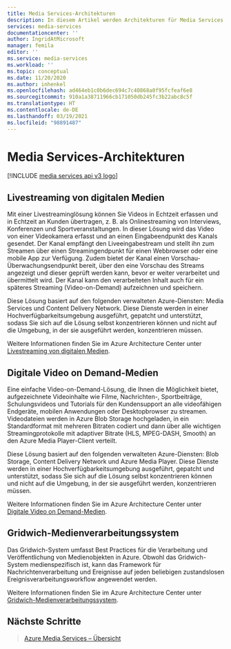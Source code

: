 ```yaml
---
title: Media Services-Architekturen
description: In diesem Artikel werden Architekturen für Media Services beschrieben.
services: media-services
documentationcenter: ''
author: IngridAtMicrosoft
manager: femila
editor: ''
ms.service: media-services
ms.workload: ''
ms.topic: conceptual
ms.date: 11/20/2020
ms.author: inhenkel
ms.openlocfilehash: ad464eb1c0b6dec694c7c40868a0f95fcfeaf6e8
ms.sourcegitcommit: 910a1a38711966cb171050db245fc3b22abc8c5f
ms.translationtype: HT
ms.contentlocale: de-DE
ms.lasthandoff: 03/19/2021
ms.locfileid: "98891487"
---
```

# <a name="media-services-architectures"></a>Media Services-Architekturen

[!INCLUDE [media services api v3 logo](./includes/v3-hr.md)]

## <a name="live-streaming-digital-media"></a>Livestreaming von digitalen Medien

Mit einer Livestreaminglösung können Sie Videos in Echtzeit erfassen und in Echtzeit an Kunden übertragen, z. B. als Onlinestreaming von Interviews, Konferenzen und Sportveranstaltungen. In dieser Lösung wird das Video von einer Videokamera erfasst und an einen Eingabeendpunkt des Kanals gesendet. Der Kanal empfängt den Liveeingabestream und stellt ihn zum Streamen über einen Streamingendpunkt für einen Webbrowser oder eine mobile App zur Verfügung. Zudem bietet der Kanal einen Vorschau-Überwachungsendpunkt bereit, über den eine Vorschau des Streams angezeigt und dieser geprüft werden kann, bevor er weiter verarbeitet und übermittelt wird. Der Kanal kann den verarbeiteten Inhalt auch für ein späteres Streaming (Video-on-Demand) aufzeichnen und speichern.

Diese Lösung basiert auf den folgenden verwalteten Azure-Diensten: Media Services und Content Delivery Network. Diese Dienste werden in einer Hochverfügbarkeitsumgebung ausgeführt, gepatcht und unterstützt, sodass Sie sich auf die Lösung selbst konzentrieren können und nicht auf die Umgebung, in der sie ausgeführt werden, konzentrieren müssen.

Weitere Informationen finden Sie im Azure Architecture Center unter [Livestreaming von digitalen Medien](/azure/architecture/solution-ideas/articles/digital-media-live-stream).

## <a name="video-on-demand-digital-media"></a>Digitale Video on Demand-Medien

Eine einfache Video-on-Demand-Lösung, die Ihnen die Möglichkeit bietet, aufgezeichnete Videoinhalte wie Filme, Nachrichten-, Sportbeiträge, Schulungsvideos und Tutorials für den Kundensupport an alle videofähigen Endgeräte, mobilen Anwendungen oder Desktopbrowser zu streamen. Videodateien werden in Azure Blob Storage hochgeladen, in ein Standardformat mit mehreren Bitraten codiert und dann über alle wichtigen Streamingprotokolle mit adaptiver Bitrate (HLS, MPEG-DASH, Smooth) an den Azure Media Player-Client verteilt.

Diese Lösung basiert auf den folgenden verwalteten Azure-Diensten: Blob Storage, Content Delivery Network und Azure Media Player. Diese Dienste werden in einer Hochverfügbarkeitsumgebung ausgeführt, gepatcht und unterstützt, sodass Sie sich auf die Lösung selbst konzentrieren können und nicht auf die Umgebung, in der sie ausgeführt werden, konzentrieren müssen.

Weitere Informationen finden Sie im Azure Architecture Center unter [Digitale Video on Demand-Medien](/azure/architecture/solution-ideas/articles/digital-media-video).

## <a name="gridwich-media-processing-system"></a>Gridwich-Medienverarbeitungssystem

Das Gridwich-System umfasst Best Practices für die Verarbeitung und Veröffentlichung von Medienobjekten in Azure. Obwohl das Gridwich-System medienspezifisch ist, kann das Framework für Nachrichtenverarbeitung und Ereignisse auf jeden beliebigen zustandslosen Ereignisverarbeitungsworkflow angewendet werden.

Weitere Informationen finden Sie im Azure Architecture Center unter [Gridwich-Medienverarbeitungssystem](/azure/architecture/reference-architectures/media-services/gridwich-architecture).

## <a name="next-steps"></a>Nächste Schritte

> [Azure Media Services – Übersicht](media-services-overview.md)